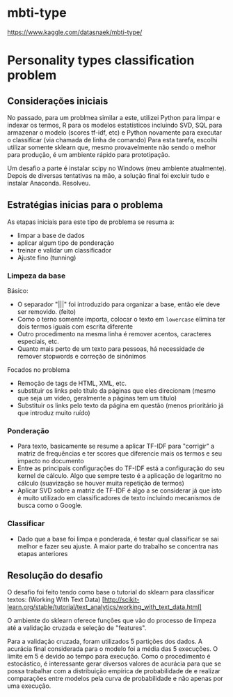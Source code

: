# mbti-type
https://www.kaggle.com/datasnaek/mbti-type/

# Personality types classification problem

## Considerações iniciais

No passado, para um problmea similar a este, utilizei Python para limpar e indexar os termos, R para os modelos estatísticos incluindo SVD, SQL para armazenar o modelo (scores tf-idf, etc) e Python novamente para executar o classificar (via chamada de linha de comando)
Para esta tarefa, escolhi utilizar somente sklearn que, mesmo provavelmente não sendo o melhor para produção, é um ambiente rápido para prototipação.

Um desafio a parte é instalar scipy no Windows (meu ambiente atualmente). Depois de diversas tentativas na mão, a solução final foi excluir tudo e instalar Anaconda. Resolveu.

## Estratégias inicias para o problema

As etapas iniciais para este tipo de problema se resuma a:
 * limpar a base de dados
 * aplicar algum tipo de ponderação
 * treinar e validar um classificador
 * Ajuste fino (tunning)

### Limpeza da base

Básico:

 * O separador "|||" foi introduzido para organizar a base, então ele deve ser removido. (feito)
 * Como o terno somente importa, colocar o texto em `lowercase` elimina ter dois termos iguais com escrita diferente
 * Outro procedimento na mesma linha é remover acentos, caracteres especiais, etc.
 * Quanto mais perto de um texto para pessoas, há necessidade de remover stopwords e correção de sinônimos

Focados no problema
* Remoção de tags de HTML, XML, etc.
* substituir os links pelo título da páginas que eles direcionam (mesmo que seja um vídeo, geralmente a páginas tem um título)
* Substituir os links pelo texto da página em questão (menos prioritário já que introduz muito ruído)

### Ponderação

 * Para texto, basicamente se resume a aplicar TF-IDF para "corrigir" a matriz de frequências e ter scores que diferencie mais os termos e seu impacto no documento
 * Entre as principais configurações do TF-IDF está a configuração do seu kernel de cálculo. Algo que sempre testo é a aplicação de logaritmo no cálculo (suavização se houver muita repetição de termos)
 * Aplicar SVD sobre a matriz de TF-IDF é algo a se considerar já que isto é muito utilizado em classificadores de texto incluíndo mecanismos de busca como o Google.


### Classificar

 * Dado que a base foi limpa e ponderada, é testar qual classificar se sai melhor e fazer seu ajuste. A maior parte do trabalho se concentra nas etapas anteriores

## Resolução do desafio

O desafio foi feito tendo como base o tutorial do sklearn para classificar textos:
(Working With Text Data) [http://scikit-learn.org/stable/tutorial/text_analytics/working_with_text_data.html]

O ambiente do sklearn oferece funções que vão do processo de limpeza até a validação cruzada e seleção de "features".

Para a validação cruzada, foram utilizados 5 partições dos dados. A acurácia final considerada para o modelo foi a média das 5 execuções. O limite em 5 é devido ao tempo para execução. Como o procedimento é estocástico, é interessante gerar diversos valores de acurácia para que se possa trabalhar com a distribuição empírica de probabilidade de e realizar comparações entre modelos pela curva de probabilidade e não apenas por uma execução.











